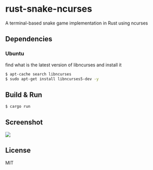 rust-snake-ncurses
==================

A terminal-based snake game implementation in Rust using ncurses

## Dependencies

### Ubuntu

find what is the latest version of libncurses and install it

```sh
$ apt-cache search libncurses
$ sudo apt-get install libncurses5-dev -y
```

## Build & Run

```sh
$ cargo run
```

## Screenshot

![](https://raw.githubusercontent.com/schickling/rust-snake-ncurses/master/screenshot.png)

## License

MIT
